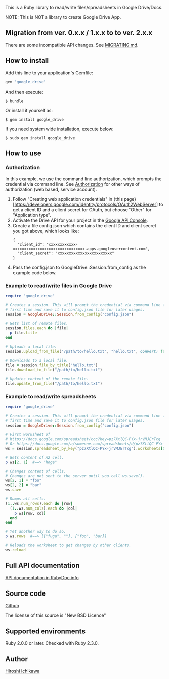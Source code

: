This is a Ruby library to read/write files/spreadsheets in Google Drive/Docs.

NOTE: This is NOT a library to create Google Drive App.


## Migration from ver. 0.x.x / 1.x.x to to ver. 2.x.x

There are some incompatible API changes. See
[MIGRATING.md](https://github.com/gimite/google-drive-ruby/blob/master/MIGRATING.md).


## How to install

Add this line to your application's Gemfile:

```ruby
gem 'google_drive'
```

And then execute:

```
$ bundle
```

Or install it yourself as:

```
$ gem install google_drive
```

If you need system wide installation, execute below:

```
$ sudo gem install google_drive
```

## How to use

### Authorization

In this example, we use the command line authorization, which prompts the credential via command line. See [Authorization](https://github.com/gimite/google-drive-ruby/doc/authorization.md) for other ways of authorization (web based, service account).

1. Follow "Creating web application credentials" in {this page}[https://developers.google.com/identity/protocols/OAuth2WebServer] to get a client ID and a client secret for OAuth, but choose "Other" for "Application type".
1. Activate the Drive API for your project in the [Google API Console](https://console.developers.google.com/apis/library).
1. Create a file config.json which contains the client ID and client secret you got above, which looks like:
    ```
    {
      "client_id": "xxxxxxxxxxxx-xxxxxxxxxxxxxxxxxxxxxxxxxxxxxxxx.apps.googleusercontent.com",
      "client_secret": "xxxxxxxxxxxxxxxxxxxxxxxx"
    }
    ```
1. Pass the config.json to GoogleDrive::Session.from_config as the example code below.

### Example to read/write files in Google Drive

```ruby
require "google_drive"

# Creates a session. This will prompt the credential via command line for the
# first time and save it to config.json file for later usages.
session = GoogleDrive::Session.from_config("config.json")

# Gets list of remote files.
session.files.each do |file|
  p file.title
end

# Uploads a local file.
session.upload_from_file("/path/to/hello.txt", "hello.txt", convert: false)

# Downloads to a local file.
file = session.file_by_title("hello.txt")
file.download_to_file("/path/to/hello.txt")

# Updates content of the remote file.
file.update_from_file("/path/to/hello.txt")
```

### Example to read/write spreadsheets

```ruby
require "google_drive"

# Creates a session. This will prompt the credential via command line for the
# first time and save it to config.json file for later usages.
session = GoogleDrive::Session.from_config("config.json")

# First worksheet of
# https://docs.google.com/spreadsheet/ccc?key=pz7XtlQC-PYx-jrVMJErTcg
# Or https://docs.google.com/a/someone.com/spreadsheets/d/pz7XtlQC-PYx-jrVMJErTcg/edit?usp=drive_web
ws = session.spreadsheet_by_key("pz7XtlQC-PYx-jrVMJErTcg").worksheets[0]

# Gets content of A2 cell.
p ws[2, 1]  #==> "hoge"

# Changes content of cells.
# Changes are not sent to the server until you call ws.save().
ws[2, 1] = "foo"
ws[2, 2] = "bar"
ws.save

# Dumps all cells.
(1..ws.num_rows).each do |row|
  (1..ws.num_cols).each do |col|
    p ws[row, col]
  end
end

# Yet another way to do so.
p ws.rows  #==> [["fuga", ""], ["foo", "bar]]

# Reloads the worksheet to get changes by other clients.
ws.reload
```

## Full API documentation

[API documentation in RubyDoc.info](http://www.rubydoc.info/gems/google_drive)

## Source code

[Github](http://github.com/gimite/google-drive-ruby)

The license of this source is "New BSD Licence"

## Supported environments

Ruby 2.0.0 or later. Checked with Ruby 2.3.0.

## Author

[Hiroshi Ichikawa](http://gimite.net/en/index.php?Contact)
